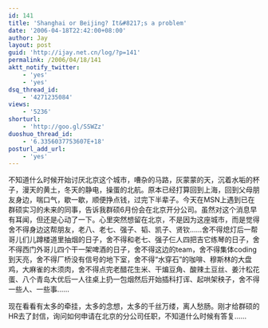 ```yaml
---
id: 141
title: 'Shanghai or Beijing? It&#8217;s a problem'
date: '2006-04-18T22:42:00+08:00'
author: Jay
layout: post
guid: 'http://ijay.net.cn/log/?p=141'
permalink: /2006/04/18/141
aktt_notify_twitter:
    - 'yes'
    - 'yes'
dsq_thread_id:
    - '4271235084'
views:
    - '5236'
shorturl:
    - 'http://goo.gl/SSWZz'
duoshuo_thread_id:
    - '6.3356037753607E+18'
posturl_add_url:
    - 'yes'
---
```


不知道什么时候开始讨厌北京这个城市，嘈杂的马路，灰蒙蒙的天，沉着水垢的杯子，漫天的黄土，冬天的静电，操蛋的北航。原本已经打算回到上海，回到父母朋友身边，喘口气，歇一歇，顺便挣点钱，过完下半辈子。今天在MSN上遇到已在群硕实习的未来的同事，告诉我群硕6月份会在北京开分公司。虽然对这个消息早有耳闻，但还是心动了一下。心里突然想留在北京，不是因为这座城市，而是觉得舍不得身边这帮朋友，老八、老七、强子、韬、凯子、贤钦……舍不得熄灯后一帮哥儿们儿蹲楼道里抽烟的日子，舍不得和老七、强子仨人四把吉它练琴的日子，舍不得西门外哥儿四个干一架啤酒的日子，舍不得这边的team，舍不得集体coding到天亮，舍不得厂桥没有信号的地下室，舍不得“水穿石”的咖啡、穆斯林的大盘鸡，大麻雀的木须肉，舍不得点完老醋花生米、干煸豆角、酸辣土豆丝、姜汁松花蛋、八个青岛大优后一人往桌上扔一包烟然后开始插科打诨、起哄架秧子，舍不得一些人、一些事……</div>

现在看看有太多的牵挂，太多的念想，太多的千丝万缕，离人愁肠。刚才给群硕的HR去了封信，询问如何申请在北京的分公司任职，不知道什么时候有答复……